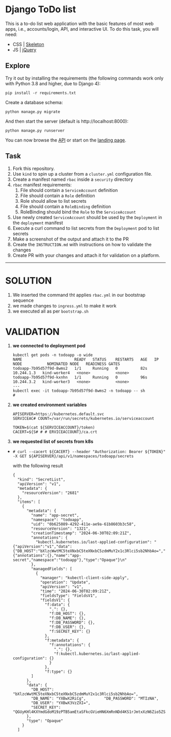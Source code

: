# Django ToDo list

This is a to-do list web application with the basic features of most web apps, i.e., accounts/login, API, and interactive UI. To do this task, you will need:

- CSS | [Skeleton](http://getskeleton.com/)
- JS  | [jQuery](https://jquery.com/)

## Explore

Try it out by installing the requirements (the following commands work only with Python 3.8 and higher, due to Django 4):

```
pip install -r requirements.txt
```

Create a database schema:

```
python manage.py migrate
```

And then start the server (default is http://localhost:8000):

```
python manage.py runserver
```

You can now browse the [API](http://localhost:8000/api/) or start on the [landing page](http://localhost:8000/).

## Task

1. Fork this repository.
1. Use `kind` to spin up a cluster from a `cluster.yml` configuration file.
1. Create a manifest  named `rbac` inside a `security` directory
1. `rbac` manifest requirements:
    1. File should contain a `ServiceAccount` definition
    1. File should contain a `Role` definition
    1. Role should allow to list secrets
    1. File should contain a `RoleBinding` definition
    1. RoleBinding should bind the `Role` to the `ServiceAccount`
1. Use newly created `ServiceAccount` should be used by the `Deployment` in the `deployment` manifest
1. Execute a curl command to list secrets from the `Deployment` pod to list secrets
1. Make a screenshot of the output and attach it to the PR
1. Create the `INSTRUCTION.md` with instructions on how to validate the changes
1. Create PR with your changes and attach it for validation on a platform.

---

# SOLUTION

1. We inserted the command tht applies `rbac.yml` in our bootstrap sequence
2. we made changes to `ingress.yml` to make it work
3. we executed all as per `bootstrap.sh`

# VALIDATION

1. **we connected to deployment pod**

    ```
    kubectl get pods -n todoapp -o wide
    NAME                       READY   STATUS    RESTARTS   AGE   IP           NODE           NOMINATED NODE   READINESS GATES
    todoapp-7b95d57f9d-8wms2   1/1     Running   0          82s   10.244.1.3   kind-worker4   <none>           <none>
    todoapp-7b95d57f9d-kxnhn   1/1     Running   0          96s   10.244.3.2   kind-worker3   <none>           <none>
    ---
    kubectl exec -it todoapp-7b95d57f9d-8wms2 -n todoapp -- sh
    # 
    ```
2. **we created environment variables**

    ```
    APISERVER=https://kubernetes.default.svc
    SERVICEAC# COUNT=/var/run/secrets/kubernetes.io/serviceaccount

    TOKEN=$(cat ${SERVICEACCOUNT}/token)
    CACERT=${S# # # ERVICEACCOUNT}/ca.crt
    ```
3. **we requested list of secrets from k8s**
*
    ```
    # curl --cacert ${CACERT} --header "Authorization: Bearer ${TOKEN}" -X GET ${APISERVER}/api/v1/namespaces/todoapp/secrets
    ```

    with the following result

    ```
    {
      "kind": "SecretList",
      "apiVersion": "v1",
      "metadata": {
        "resourceVersion": "2681"
      },
      "items": [
        {
          "metadata": {
            "name": "app-secret",
            "namespace": "todoapp",
            "uid": "0b625089-4292-411e-ae9a-61b8603b3c58",
            "resourceVersion": "1321",
            "creationTimestamp": "2024-06-30T02:09:21Z",
            "annotations": {
              "kubectl.kubernetes.io/last-applied-configuration": "{"apiVersion":"v1","data":{"DB_HOST":"bXlzcWwtMC5teXNxbC5teXNxbC5zdmMuY2x1c3Rlci5sb2NhbAo=","DB_NAME":"YXBwX2RiCg","DB_PASSWORD":"MTIzNA","DB_USER":"YXBwX3VzZXI=","SECRET_KEY":"QGUyKHl4KXYmdGdoM19zPTB5amEtaSFkcGVieHN6XmRnNDd4KS1rJmtxXzN6Zio5ZSoK"},"kind":"Secret","metadata":{"annotations":{},"name":"app-secret","namespace":"todoapp"},"type":"Opaque"}\n"
            },
            "managedFields": [
              {
                "manager": "kubectl-client-side-apply",
                "operation": "Update",
                "apiVersion": "v1",
                "time": "2024-06-30T02:09:21Z",
                "fieldsType": "FieldsV1",
                "fieldsV1": {
                  "f:data": {
                    ".": {},
                    "f:DB_HOST": {},
                    "f:DB_NAME": {},
                    "f:DB_PASSWORD": {},
                    "f:DB_USER": {},
                    "f:SECRET_KEY": {}
                  },
                  "f:metadata": {
                    "f:annotations": {
                      ".": {},
                      "f:kubectl.kubernetes.io/last-applied-configuration": {}
                    }
                  },
                  "f:type": {}
            ]
          },
          "data": {
            "DB_HOST": "bXlzcWwtMC5teXNxbC5teXNxbC5zdmMuY2x1c3Rlci5sb2NhbAo=",
            "DB_NAME": "YXBwX2RiCg",        "DB_PASSWORD": "MTIzNA",
            "DB_USER": "YXBwX3VzZXI=",
            "SECRET_KEY": "QGUyKHl4KXYmdGdoM19zPTB5amEtaSFkcGVieHN6XmRnNDd4KS1rJmtxXzN6Zio5ZSoK"
          },
          "type": "Opaque"
        }
      ]
    ```